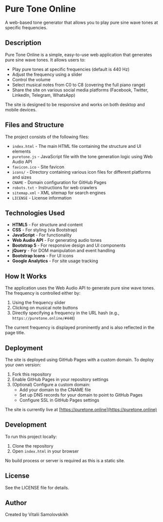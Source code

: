 # Pure Tone Online

A web-based tone generator that allows you to play pure sine wave tones at specific frequencies.

## Description

Pure Tone Online is a simple, easy-to-use web application that generates pure sine wave tones. It allows users to:

- Play pure tones at specific frequencies (default is 440 Hz)
- Adjust the frequency using a slider
- Control the volume
- Select musical notes from C0 to C8 (covering the full piano range)
- Share the site on various social media platforms (Facebook, Twitter, LinkedIn, Telegram, WhatsApp)

The site is designed to be responsive and works on both desktop and mobile devices.

## Files and Structure

The project consists of the following files:

- `index.html` - The main HTML file containing the structure and UI elements
- `puretone.js` - JavaScript file with the tone generation logic using Web Audio API
- `favicon.ico` - Site favicon
- `icons/` - Directory containing various icon files for different platforms and sizes
- `CNAME` - Domain configuration for GitHub Pages
- `robots.txt` - Instructions for web crawlers
- `sitemap.xml` - XML sitemap for search engines
- `LICENSE` - License information

## Technologies Used

- **HTML5** - For structure and content
- **CSS** - For styling (via Bootstrap)
- **JavaScript** - For functionality
- **Web Audio API** - For generating audio tones
- **Bootstrap 5** - For responsive design and UI components
- **jQuery** - For DOM manipulation and event handling
- **Bootstrap Icons** - For UI icons
- **Google Analytics** - For site usage tracking

## How It Works

The application uses the Web Audio API to generate pure sine wave tones. The frequency is controlled either by:

1. Using the frequency slider
2. Clicking on musical note buttons
3. Directly specifying a frequency in the URL hash (e.g., `https://puretone.online/#440`)

The current frequency is displayed prominently and is also reflected in the page title.

## Deployment

The site is deployed using GitHub Pages with a custom domain. To deploy your own version:

1. Fork this repository
2. Enable GitHub Pages in your repository settings
3. (Optional) Configure a custom domain:
    - Add your domain to the CNAME file
    - Set up DNS records for your domain to point to GitHub Pages
    - Configure SSL in GitHub Pages settings

The site is currently live at [https://puretone.online](https://puretone.online)

## Development

To run this project locally:

1. Clone the repository
2. Open `index.html` in your browser

No build process or server is required as this is a static site.

## License

See the LICENSE file for details.

## Author

Created by Vitalii Samolovskikh
